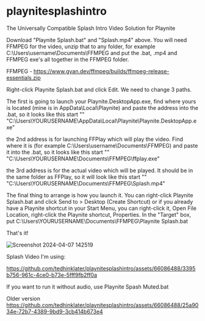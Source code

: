 # playnitesplashintro
The Universally Compatible Splash Intro Video Solution for Playnite

Download "Playnite Splash.bat" and "Splash.mp4" above. You will need FFMPEG for the video, unzip that to any folder, for example C:\Users\username\Documents\FFMPEG and put the .bat, .mp4 and FFMPEG exe's all together in the FFMPEG folder.

FFMPEG - https://www.gyan.dev/ffmpeg/builds/ffmpeg-release-essentials.zip

Right-click Playnite Splash.bat and click Edit. We need to change 3 paths.

The first is going to launch your Playnite.DesktopApp.exe, find where yours is located (mine is in AppData\Local\Playnite) and paste the address into the .bat, so it looks like this
start "" "C:\Users\YOURUSERNAME\AppData\Local\Playnite\Playnite.DesktopApp.exe"

the 2nd address is for launching FFPlay which will play the video. Find where it is (for example C:\Users\username\Documents\FFMPEG) and paste it into the .bat, so it looks like this
start "" "C:\Users\YOURUSERNAME\Documents\FFMPEG\ffplay.exe"

the 3rd address is for the actual video which will be played. It should be in the same folder as FFPlay, so it will look like this
start "" "C:\Users\YOURUSERNAME\Documents\FFMPEG\Splash.mp4"

The final thing to arrange is how you launch it. You can right-click Playnite Splash.bat and click Send to > Desktop (Create Shortcut) or if you already have a Playnite shortcut in your Start Menu, you can right-click it, Open File Location, right-click the Playnite shortcut, Properties. In the "Target" box, put C:\Users\YOURUSERNAME\Documents\FFMPEG\Playnite Splash.bat

That's it!

![Screenshot 2024-04-07 142519](https://github.com/tedhinklater/playnitesplashintro/assets/66086488/ef489d7d-4d65-4fc1-bb18-02ecf00bdc3b)

Splash Video I'm using: 

https://github.com/tedhinklater/playnitesplashintro/assets/66086488/3395b756-961c-4ce0-b73e-5fff9fb2ff0a

If you want to run it without audio, use Playnite Spash Muted.bat

Older version 
https://github.com/tedhinklater/playnitesplashintro/assets/66086488/25a9034e-72b7-4389-9bd9-3cb414b673e4


